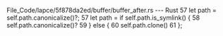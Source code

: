 File_Code/lapce/5f878da2ed/buffer/buffer_after.rs --- Rust
57         let path = self.path.canonicalize()?;                                                                                                             57         let path = if self.path.is_symlink() {
                                                                                                                                                             58             self.path.canonicalize()?
                                                                                                                                                             59         } else {
                                                                                                                                                             60             self.path.clone()
                                                                                                                                                             61         };

